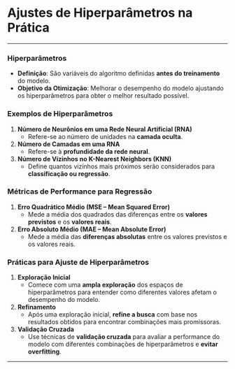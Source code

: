 # Ajustes de Hiperparâmetros na Prática

---

### **Hiperparâmetros**

- **Definição**: São variáveis do algoritmo definidas **antes do treinamento** do modelo.
- **Objetivo da Otimização**: Melhorar o desempenho do modelo ajustando os hiperparâmetros para obter o melhor resultado possível.

### **Exemplos de Hiperparâmetros**

1. **Número de Neurônios em uma Rede Neural Artificial (RNA)**
   - Refere-se ao número de unidades na **camada oculta**.
2. **Número de Camadas em uma RNA**
   - Refere-se à **profundidade da rede neural**.
3. **Número de Vizinhos no K-Nearest Neighbors (KNN)**
   - Define quantos vizinhos mais próximos serão considerados para **classificação ou regressão**.

### **Métricas de Performance para Regressão**

1. **Erro Quadrático Médio (MSE – Mean Squared Error)**
   - Mede a média dos quadrados das diferenças entre os **valores previstos** e os **valores reais**.
2. **Erro Absoluto Médio (MAE – Mean Absolute Error)**
   - Mede a média das **diferenças absolutas** entre os valores previstos e os valores reais.

### **Práticas para Ajuste de Hiperparâmetros**

1. **Exploração Inicial**
   - Comece com uma **ampla exploração** dos espaços de hiperparâmetros para entender como diferentes valores afetam o desempenho do modelo.
2. **Refinamento**
   - Após uma exploração inicial, **refine a busca** com base nos resultados obtidos para encontrar combinações mais promissoras.
3. **Validação Cruzada**
   - Use técnicas de **validação cruzada** para avaliar a performance do modelo com diferentes combinações de hiperparâmetros e **evitar overfitting**.

---
